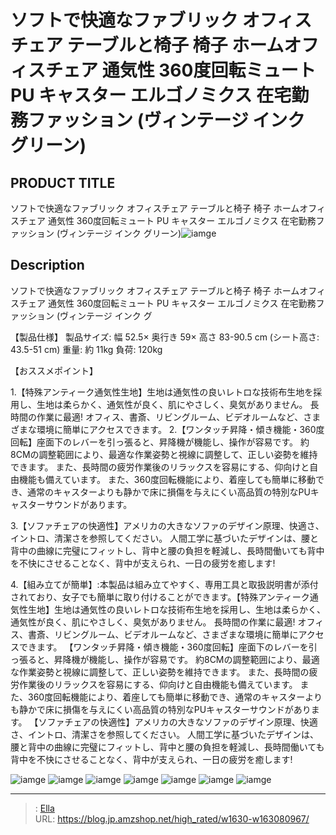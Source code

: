 # ソフトで快適なファブリック オフィスチェア テーブルと椅子 椅子 ホームオフィスチェア 通気性 360度回転ミュート PU キャスター エルゴノミクス 在宅勤務ファッション (ヴィンテージ インク グリーン)


## PRODUCT TITLE 

ソフトで快適なファブリック オフィスチェア テーブルと椅子 椅子 ホームオフィスチェア 通気性 360度回転ミュート PU キャスター エルゴノミクス 在宅勤務ファッション (ヴィンテージ インク グリーン)![iamge](https://b2bfiles1.gigab2b.cn/image/wkseller/19629/20230317_99b8834a4f466d5742be9abbec1b727f.JPG)

## Description

ソフトで快適なファブリック オフィスチェア テーブルと椅子 椅子 ホームオフィスチェア 通気性 360度回転ミュート PU キャスター エルゴノミクス 在宅勤務ファッション (ヴィンテージ インク グ

【製品仕様】 製品サイズ: 幅 52.5× 奥行き 59× 高さ 83-90.5 cm (シート高さ: 43.5-51 cm) 重量: 約 11kg 負荷: 120kg

【おススメポイント】 

1.【特殊アンティーク通気性生地】生地は通気性の良いレトロな技術布生地を採用し、生地は柔らかく、通気性が良く、肌にやさしく、臭気がありません。 長時間の作業に最適! オフィス、書斎、リビングルーム、ビデオルームなど、さまざまな環境に簡単にアクセスできます。
2.【ワンタッチ昇降・傾き機能・360度回転】座面下のレバーを引っ張ると、昇降機が機能し、操作が容易です。 約8CMの調整範囲により、最適な作業姿勢と視線に調整して、正しい姿勢を維持できます。 また、長時間の疲労作業後のリラックスを容易にする、仰向けと自由機能も備えています。 また、360度回転機能により、着座しても簡単に移動でき、通常のキャスターよりも静かで床に損傷を与えにくい高品質の特別なPUキャスターサウンドがあります。

3.【ソファチェアの快適性】アメリカの大きなソファのデザイン原理、快適さ、イントロ、清潔さを参照してください。 人間工学に基づいたデザインは、腰と背中の曲線に完璧にフィットし、背中と腰の負担を軽減し、長時間働いても背中を不快にさせることなく、背中が支えられ、一日の疲労を癒します!

4.【組み立てが簡単】:本製品は組み立てやすく、専用工具と取扱説明書が添付されており、女子でも簡単に取り付けることができます。【特殊アンティーク通気性生地】生地は通気性の良いレトロな技術布生地を採用し、生地は柔らかく、通気性が良く、肌にやさしく、臭気がありません。 長時間の作業に最適! オフィス、書斎、リビングルーム、ビデオルームなど、さまざまな環境に簡単にアクセスできます。
【ワンタッチ昇降・傾き機能・360度回転】座面下のレバーを引っ張ると、昇降機が機能し、操作が容易です。 約8CMの調整範囲により、最適な作業姿勢と視線に調整して、正しい姿勢を維持できます。 また、長時間の疲労作業後のリラックスを容易にする、仰向けと自由機能も備えています。 また、360度回転機能により、着座しても簡単に移動でき、通常のキャスターよりも静かで床に損傷を与えにくい高品質の特別なPUキャスターサウンドがあります。
【ソファチェアの快適性】アメリカの大きなソファのデザイン原理、快適さ、イントロ、清潔さを参照してください。 人間工学に基づいたデザインは、腰と背中の曲線に完璧にフィットし、背中と腰の負担を軽減し、長時間働いても背中を不快にさせることなく、背中が支えられ、一日の疲労を癒します!







![iamge](https://b2bfiles1.gigab2b.cn/image/wkseller/19629/20230328_d366eb7792299838063989e38da592e6.jpg)
![iamge](https://b2bfiles1.gigab2b.cn/image/wkseller/19629/20230317_9ec5b81d853913e0710dd3dc9c3d10f2.JPG)
![iamge](https://b2bfiles1.gigab2b.cn/image/wkseller/19629/20230317_71e35be79e81c2167af245e684650d2d.JPG)
![iamge](https://b2bfiles1.gigab2b.cn/image/wkseller/19629/20230317_df01cd2660fa83bac137eebdf07d03ab.JPG)
![iamge](https://b2bfiles1.gigab2b.cn/image/wkseller/19629/20230317_cc06a513a06edca212df07c886afc846.JPG)
![iamge](https://b2bfiles1.gigab2b.cn/image/wkseller/19629/20230317_c47a4c6c7ed35de046cb6546b88726bd.JPG)
![iamge](https://b2bfiles1.gigab2b.cn/image/wkseller/19629/20230317_904d049a38502558420a7a7abc53ced5.JPG)


---

> : [Ella](https://blog.jp.amzshop.net/)  
> URL: https://blog.jp.amzshop.net/high_rated/w1630-w163080967/  

